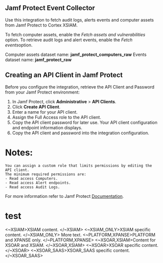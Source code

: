 
## Jamf Protect Event Collector

Use this integration to fetch audit logs, alerts events and computer assets from Jamf Protect to Cortex XSIAM.

To fetch computer assets, enable the *Fetch assets and vulnerabilities* option. To retrieve audit logs and alert events, enable the *Fetch events*option.

Computer assets dataset name: **jamf_protect_computers_raw**
Events dataset name: **jamf_protect_raw**

## Creating an API Client in Jamf Protect
Before you configure the integration, retrieve the API Client and Password from your Jamf Protect environment:
1. In Jamf Protect, click **Administrative** > **API Clients**.
2. Click **Create API Client**.
3. Enter a name for your API client.
4. Assign the Full Access role to the API client.
5. Copy the API client password for later use.
    Your API client configuration and endpoint information displays.
6. Copy the API client and password into the integration configuration.

# Notes:
    You can assign a custom role that limits permissions by editing the API client.
    The minimum required permissions are:
    - Read access Computers.
    - Read access Alert endpoints.    
    - Read access Audit Logs.
For more information refer to Jamf Protect [Documentation](https://learn.jamf.com/en-US/bundle/jamf-protect-documentation/page/Jamf_Protect_API.html).

# test
<~XSIAM>XSIAM content. </~XSIAM>
<~XSIAM_ONLY>XSIAM specific content. </~XSIAM_ONLY>
More text.
<~PLATFORM,XPANSE>PLATFORM and XPANSE only. </~PLATFORM,XPANSE>
<~XSOAR,XSIAM>Content for XSOAR and XSIAM. </~XSOAR,XSIAM>
<~XSOAR>XSOAR specific content. </~XSOAR>
<~XSOAR_SAAS>XSOAR_SAAS specific content. </~XSOAR_SAAS>